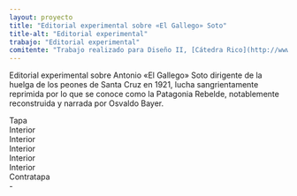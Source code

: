 ```yaml
---
layout: proyecto
title: "Editorial experimental sobre «El Gallego» Soto"
title-alt: "Editorial experimental"
trabajo: "Editorial experimental"
comitente: "Trabajo realizado para Diseño II, [Cátedra Rico](http://www.catedrarico.com.ar), FADU--UBA."
---
```


Editorial experimental sobre Antonio «El Gallego» Soto dirigente de la huelga de los peones de Santa Cruz en 1921, lucha sangrientamente reprimida por lo que se conoce como la Patagonia Rebelde, notablemente reconstruida y narrada por Osvaldo Bayer.

<div class="slider">
     <div><img src="{{ site.baseurl }}/img/2013_heraldo-1.jpg" alt="" /><span class="caption">Tapa</span></div>
     <div><img src="{{ site.baseurl }}/img/2013_heraldo-2.jpg" alt="" /><span class="caption">Interior</span></div>
     <div><img src="{{ site.baseurl }}/img/2013_heraldo-3.jpg" alt="" /><span class="caption">Interior</span></div>
     <div><img src="{{ site.baseurl }}/img/2013_heraldo-4.jpg" alt="" /><span class="caption">Interior</span></div>
     <div><img src="{{ site.baseurl }}/img/2013_heraldo-5.jpg" alt="" /><span class="caption">Interior</span></div>
     <div><img src="{{ site.baseurl }}/img/2013_heraldo-6.jpg" alt="" /><span class="caption">Interior</span></div>
     <div><img src="{{ site.baseurl }}/img/2013_heraldo-7.jpg" alt="" /><span class="caption">Contratapa</span></div>
-</div>

<!--
<a class="gallery" href="{{ site.baseurl }}/img/2013_heraldo-1f.jpg" data-featherlight="image">![Tapa]({{ site.baseurl }}/img/2013_heraldo-1.jpg)</a>
<a class="gallery" href="{{ site.baseurl }}/img/2013_heraldo-2f.jpg" data-featherlight="image">![Interior]({{ site.baseurl }}/img/2013_heraldo-2.jpg)</a>
<a class="gallery" href="{{ site.baseurl }}/img/2013_heraldo-3f.jpg" data-featherlight="image">![Interior]({{ site.baseurl }}/img/2013_heraldo-3.jpg)</a>
<a class="gallery" href="{{ site.baseurl }}/img/2013_heraldo-4f.jpg" data-featherlight="image">![Interior]({{ site.baseurl }}/img/2013_heraldo-4.jpg)</a>
<a class="gallery" href="{{ site.baseurl }}/img/2013_heraldo-5f.jpg" data-featherlight="image">![Interior]({{ site.baseurl }}/img/2013_heraldo-5.jpg)</a>
<a class="gallery" href="{{ site.baseurl }}/img/2013_heraldo-6f.jpg" data-featherlight="image">![Interior]({{ site.baseurl }}/img/2013_heraldo-6.jpg)</a>
<a class="gallery" href="{{ site.baseurl }}/img/2013_heraldo-7f.jpg" data-featherlight="image">![Contratapa]({{ site.baseurl }}/img/2013_heraldo-7.jpg)</a>
-->
